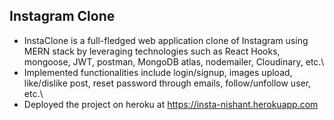 ## Instagram Clone

* InstaClone is a full-fledged web application clone of Instagram using MERN stack by leveraging technologies such as React Hooks, mongoose, JWT, postman, MongoDB atlas, nodemailer, Cloudinary, etc.\
* Implemented functionalities include login/signup, images upload, like/dislike post, reset password through emails, follow/unfollow user, etc.\ 
* Deployed the project on heroku at https://insta-nishant.herokuapp.com
